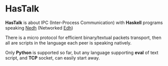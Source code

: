 # HasTalk

**HasTalk** is about IPC (Inter-Process Communication) with **Haskell**
programs speaking [Nedh](https://github.com/e-wrks/nedh)
(Networked [Edh](https://github.com/e-wrks/edh))

There is a micro protocol for efficient binary/textual packets transport,
then all are scripts in the language each peer is speaking natively.

Only **Python** is supported so far, but any language supporting **eval**
of text script, and **TCP** socket, can easily start away.
